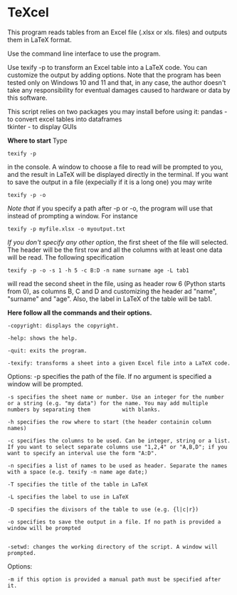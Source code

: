# TeXcel
This program reads tables from an Excel file (.xlsx or xls. files) and outputs them in LaTeX format. 

Use the command line interface to use the program.

Use texify -p to transform an Excel table into a LaTeX code. You can customize the output by adding options. Note that the program has been tested only on Windows 10 and 11 and that, in any case, the author doesn't take any responsibility for eventual damages caused to hardware or data by this software. 

This script relies on two packages you may install before using it: 
    pandas - to convert excel tables into dataframes    
    tkinter - to display GUIs


**Where to start**
Type 

    texify -p
    
in the console. A window to choose a file to read will be prompted to you, and the result in LaTeX will be displayed directly in the terminal. If you want to save the output in a file (expecially if it is a long one) you may write

    texify -p -o
    
_Note that_ if you specify a path after -p or -o, the program will use that instead of prompting a window. For instance

    texify -p myfile.xlsx -o myoutput.txt

_If you don't specify any other option_, the first sheet of the file will selected. The header will be the first row and all the columns with at least one data will be read. 
The following specification 
   
    texify -p -o -s 1 -h 5 -c B:D -n name surname age -L tab1
    
will read the second sheet in the file, using as header row 6 (Python starts from 0), as columns B, C and D and customizing the header ad "name", "surname" and "age". Also, the label in LaTeX of the table will be tab1. 



**Here follow all the commands and their options.**


    -copyright: displays the copyright.

    -help: shows the help.

    -quit: exits the program.

    -texify: transforms a sheet into a given Excel file into a LaTeX code.
Options:
    -p specifies the path of the file. If no argument is specified a window will be prompted.
    
    -s specifies the sheet name or number. Use an integer for the number or a string (e.g. "my data") for the name. You may add multiple numbers by separating them          with blanks. 
    
    -h specifies the row where to start (the header containin column names)
    
    -c specifies the columns to be used. Can be integer, string or a list. If you want to select separate columns use "1,2,4" or "A,B,D"; if you want to specify an interval use the form "A:D".
    
    -n specifies a list of names to be used as header. Separate the names with a space (e.g. texify -n name age date;)
    
    -T specifies the title of the table in LaTeX
    
    -L specifies the label to use in LaTeX
    
    -D specifies the divisors of the table to use (e.g. {l|c|r})
    
    -o specifies to save the output in a file. If no path is provided a window will be prompted
    

    -setwd: changes the working directory of the script. A window will prompted.
Options:

    -m if this option is provided a manual path must be specified after it.

